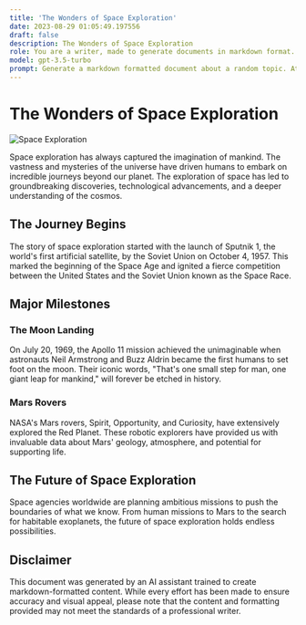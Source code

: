 ```yaml
---
title: 'The Wonders of Space Exploration'
date: 2023-08-29 01:05:49.197556
draft: false
description: The Wonders of Space Exploration
role: You are a writer, made to generate documents in markdown format. It is very important that all of the documents you generate are in valid markdown format.
model: gpt-3.5-turbo
prompt: Generate a markdown formatted document about a random topic. At the bottom, include a disclaimer explaining that the document was generated by you. The first line of the document should be the title. Make sure that the entire document is in proper markdown format, using a mix of various tags to make the document visually appealing.
---
```


# The Wonders of Space Exploration

![Space Exploration](https://images.unsplash.com/photo-1504851149312-7a075b496cc3)

Space exploration has always captured the imagination of mankind. The vastness and mysteries of the universe have driven humans to embark on incredible journeys beyond our planet. The exploration of space has led to groundbreaking discoveries, technological advancements, and a deeper understanding of the cosmos.

## The Journey Begins

The story of space exploration started with the launch of Sputnik 1, the world's first artificial satellite, by the Soviet Union on October 4, 1957. This marked the beginning of the Space Age and ignited a fierce competition between the United States and the Soviet Union known as the Space Race.

## Major Milestones

### The Moon Landing

On July 20, 1969, the Apollo 11 mission achieved the unimaginable when astronauts Neil Armstrong and Buzz Aldrin became the first humans to set foot on the moon. Their iconic words, "That's one small step for man, one giant leap for mankind," will forever be etched in history.

### Mars Rovers

NASA's Mars rovers, Spirit, Opportunity, and Curiosity, have extensively explored the Red Planet. These robotic explorers have provided us with invaluable data about Mars' geology, atmosphere, and potential for supporting life.

## The Future of Space Exploration

Space agencies worldwide are planning ambitious missions to push the boundaries of what we know. From human missions to Mars to the search for habitable exoplanets, the future of space exploration holds endless possibilities.

## Disclaimer

This document was generated by an AI assistant trained to create markdown-formatted content. While every effort has been made to ensure accuracy and visual appeal, please note that the content and formatting provided may not meet the standards of a professional writer.